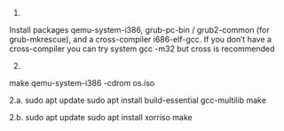 1. 
Install packages
qemu-system-i386, grub-pc-bin / grub2-common (for grub-mkrescue), and a cross-compiler i686-elf-gcc. If you don’t have a cross-compiler you can try system gcc -m32 but cross is recommended

2. 
make
qemu-system-i386 -cdrom os.iso

2.a.
sudo apt update
sudo apt install build-essential gcc-multilib
make

2.b.
sudo apt update
sudo apt install xorriso
make